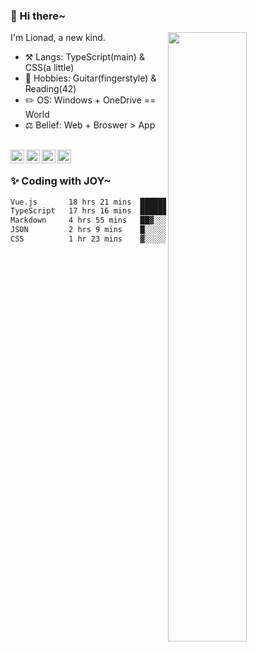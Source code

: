 ### 👋 Hi there~

[<img align="right" width="50%" src="https://github-readme-stats.vercel.app/api?username=Lionad-Morotar&show_icons=true">](https://metrics.lecoq.io/Lionad-Morotar?template=classic)

I'm Lionad, a new kind.

- ⚒️ Langs: TypeScript(main) & CSS(a little)
- 🎨 Hobbies: Guitar(fingerstyle) & Reading(42)
- ✏️ OS: Windows + OneDrive == World
- ⚖️ Belief: Web + Broswer > App

<br />

<a href="https://www.lionad.art">
  <img align="left" alt="lionad-art" width="22px" src="https://cdn.jsdelivr.net/npm/simple-icons@3.1.0/icons/wordpress.svg" />
</a>
<a href="#1806234223">
  <img align="left" alt="1806234223" width="22px" src="https://cdn.jsdelivr.net/npm/simple-icons@3.1.0/icons/tencentqq.svg" />
</a>
<a href="https://www.zhihu.com/people/Lionad">
  <img align="left" alt="132yse" width="22px" src="https://cdn.jsdelivr.net/npm/simple-icons@3.1.0/icons/zhihu.svg" />
</a>
<a href="https://github.com/Lionad-Morotar">
  <img align="left" alt="yisar" width="22px" src="https://cdn.jsdelivr.net/npm/simple-icons@3.1.0/icons/github.svg" />
</a>

<br />

### ✨ Coding with JOY~

<!--START_SECTION:waka-->

```txt
Vue.js       18 hrs 21 mins  █████████▓░░░░░░░░░░░░░░░   39.30 %
TypeScript   17 hrs 16 mins  █████████▒░░░░░░░░░░░░░░░   36.98 %
Markdown     4 hrs 55 mins   ██▓░░░░░░░░░░░░░░░░░░░░░░   10.55 %
JSON         2 hrs 9 mins    █░░░░░░░░░░░░░░░░░░░░░░░░   04.62 %
CSS          1 hr 23 mins    ▓░░░░░░░░░░░░░░░░░░░░░░░░   02.97 %
```

<!--END_SECTION:waka-->
